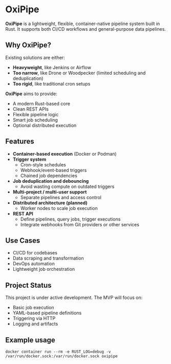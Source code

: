 # OxiPipe

**OxiPipe** is a lightweight, flexible, container-native pipeline system built in Rust. It supports both CI/CD workflows and general-purpose data pipelines.

## Why OxiPipe?

Existing solutions are either:

- **Heavyweight**, like Jenkins or Airflow
- **Too narrow**, like Drone or Woodpecker (limited scheduling and deduplication)
- **Too rigid**, like traditional cron setups

**OxiPipe** aims to provide:

- A modern Rust-based core
- Clean REST APIs
- Flexible pipeline logic
- Smart job scheduling
- Optional distributed execution

## Features

- **Container-based execution** (Docker or Podman)
- **Trigger system**
  - Cron-style schedules
  - Webhook/event-based triggers
  - Chained job dependencies
- **Job deduplication and debouncing**
  - Avoid wasting compute on outdated triggers
- **Multi-project / multi-user support**
  - Separate pipelines and access control
- **Distributed architecture (planned)**
  - Worker nodes to scale job execution
- **REST API**
  - Define pipelines, query jobs, trigger executions
  - Integrate webhooks from Git providers or other services

## Use Cases

- CI/CD for codebases
- Data scraping and transformation
- DevOps automation
- Lightweight job orchestration

## Project Status

This project is under active development. The MVP will focus on:
- Basic job execution
- YAML-based pipeline definitions
- Triggering via HTTP
- Logging and artifacts


## Example usage

```
docker container run --rm -e RUST_LOG=debug -v /var/run/docker.sock:/var/run/docker.sock oxipipe
```